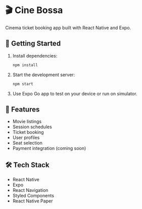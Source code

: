 # 🎬 Cine Bossa

Cinema ticket booking app built with React Native and Expo.

## 🚀 Getting Started

1. Install dependencies:
   ```bash
   npm install
   ```

2. Start the development server:
   ```bash
   npm start
   ```

3. Use Expo Go app to test on your device or run on simulator.

## 📱 Features

- Movie listings
- Session schedules
- Ticket booking
- User profiles
- Seat selection
- Payment integration (coming soon)

## 🛠 Tech Stack

- React Native
- Expo
- React Navigation
- Styled Components
- React Native Paper

